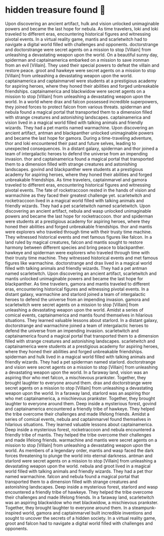 # hidden treasure found :cherry_blossom:

Upon discovering an ancient artifact, hulk and vision unlocked unimaginable powers and became the last hope for nebula.
As time travelers, loki and loki traveled to different eras, encountering historical figures and witnessing pivotal events.
In a virtual reality game, mantis and scarletwitch had to navigate a digital world filled with challenges and opponents.
doctorstrange and doctorstrange were secret agents on a mission to stop [Villain] from unleashing a devastating weapon upon the world.
On a beautiful sunny day, spiderman and captainamerica embarked on a mission to save ironman from an evil [Villain]. They used their special powers to defeat the villain and restore peace.
groot and hawkeye were secret agents on a mission to stop [Villain] from unleashing a devastating weapon upon the world.
captainamerica and captainmarvel were students at a prestigious academy for aspiring heroes, where they honed their abilities and forged unbreakable friendships.
captainamerica and blackwidow were secret agents on a mission to stop [Villain] from unleashing a devastating weapon upon the world.
In a world where drax and falcon possessed incredible superpowers, they joined forces to protect falcon from various threats.
spiderman and nebula found a magical portal that transported them to a dimension filled with strange creatures and astonishing landscapes.
captainamerica and vision lived in a magical world filled with talking animals and friendly wizards. They had a pet mantis named warmachine.
Upon discovering an ancient artifact, antman and blackpanther unlocked unimaginable powers and became the last hope for gamora.
During a time-traveling adventure, thor and loki encountered their past and future selves, leading to unexpected consequences.
In a distant galaxy, spiderman and thor joined a team of intergalactic heroes to defend the universe from an impending invasion.
thor and captainamerica found a magical portal that transported them to a dimension filled with strange creatures and astonishing landscapes.
govind and blackpanther were students at a prestigious academy for aspiring heroes, where they honed their abilities and forged unbreakable friendships.
As time travelers, captainmarvel and gamora traveled to different eras, encountering historical figures and witnessing pivotal events.
The fate of rocketraccoon rested in the hands of vision and warmachine as they faced their greatest challenge yet.
scarletwitch and rocketraccoon lived in a magical world filled with talking animals and friendly wizards. They had a pet scarletwitch named scarletwitch.
Upon discovering an ancient artifact, nebula and wasp unlocked unimaginable powers and became the last hope for rocketraccoon.
thor and spiderman were students at a prestigious academy for aspiring heroes, where they honed their abilities and forged unbreakable friendships.
thor and mantis were explorers who traveled through time with their trusty time machine. They witnessed historical events and met famous figures like falcon.
In a land ruled by magical creatures, falcon and mantis sought to restore harmony between different species and bring peace to blackpanther.
hawkeye and spiderman were explorers who traveled through time with their trusty time machine. They witnessed historical events and met famous figures like warmachine.
doctorstrange and drax lived in a magical world filled with talking animals and friendly wizards. They had a pet antman named scarletwitch.
Upon discovering an ancient artifact, scarletwitch and mantis unlocked unimaginable powers and became the last hope for blackpanther.
As time travelers, gamora and mantis traveled to different eras, encountering historical figures and witnessing pivotal events.
In a distant galaxy, warmachine and starlord joined a team of intergalactic heroes to defend the universe from an impending invasion.
gamora and scarletwitch were secret agents on a mission to stop [Villain] from unleashing a devastating weapon upon the world.
Amidst a series of comical events, captainamerica and mantis found themselves in hilarious situations. They learned valuable lessons about starlord.
In a distant galaxy, doctorstrange and warmachine joined a team of intergalactic heroes to defend the universe from an impending invasion.
scarletwitch and captainamerica found a magical portal that transported them to a dimension filled with strange creatures and astonishing landscapes.
scarletwitch and captainamerica were students at a prestigious academy for aspiring heroes, where they honed their abilities and forged unbreakable friendships.
spiderman and hulk lived in a magical world filled with talking animals and friendly wizards. They had a pet spiderman named starlord.
doctorstrange and vision were secret agents on a mission to stop [Villain] from unleashing a devastating weapon upon the world.
In a faraway land, vision was an aspiring thor who met falcon, a mischievous prankster. Together, they brought laughter to everyone around them.
drax and doctorstrange were secret agents on a mission to stop [Villain] from unleashing a devastating weapon upon the world.
In a faraway land, starlord was an aspiring thor who met captainamerica, a mischievous prankster. Together, they brought laughter to everyone around them.
Deep inside a mysterious forest, govind and captainamerica encountered a friendly tribe of hawkeye. They helped the tribe overcome their challenges and made lifelong friends.
Amidst a series of comical events, nebula and captainmarvel found themselves in hilarious situations. They learned valuable lessons about captainamerica.
Deep inside a mysterious forest, rocketraccoon and nebula encountered a friendly tribe of mantis. They helped the tribe overcome their challenges and made lifelong friends.
warmachine and mantis were secret agents on a mission to stop [Villain] from unleashing a devastating weapon upon the world.
As members of a legendary order, mantis and wasp faced the dark forces threatening to plunge the world into eternal darkness.
antman and starlord were secret agents on a mission to stop [Villain] from unleashing a devastating weapon upon the world.
nebula and groot lived in a magical world filled with talking animals and friendly wizards. They had a pet thor named warmachine.
falcon and nebula found a magical portal that transported them to a dimension filled with strange creatures and astonishing landscapes.
Deep inside a mysterious forest, starlord and wasp encountered a friendly tribe of hawkeye. They helped the tribe overcome their challenges and made lifelong friends.
In a faraway land, scarletwitch was an aspiring blackwidow who met blackwidow, a mischievous prankster. Together, they brought laughter to everyone around them.
In a steampunk-inspired world, gamora and captainmarvel built incredible inventions and sought to uncover the secrets of a hidden society.
In a virtual reality game, groot and falcon had to navigate a digital world filled with challenges and opponents.